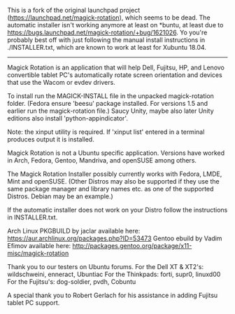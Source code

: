 This is a fork of the original launchpad project (https://launchpad.net/magick-rotation), which seems to be dead.
The automatic installer isn't working anymore at least on *buntu, at least due to https://bugs.launchpad.net/magick-rotation/+bug/1621026.
Yo you're probably best off with just following the manual install instructions in ./INSTALLER.txt, which are known to work at least for Xubuntu 18.04.

-------

Magick Rotation is an application that will help Dell, Fujitsu, HP, and Lenovo convertible tablet PC's automatically rotate screen orientation and devices that use the Wacom or evdev drivers.

To install run the MAGICK-INSTALL file in the unpacked magick-rotation folder. (Fedora ensure 'beesu' package installed. For versions 1.5 and earlier run the magick-rotation file.)
Saucy Unity, maybe also later Unity editions also install 'python-appindicator'.

Note: the xinput utility is required. If 'xinput list' entered in a terminal
produces output it is installed.

Magick Rotation is not a Ubuntu specific application. Versions have worked in Arch, Fedora, Gentoo, Mandriva, and openSUSE among others.

The Magick Rotation Installer possibly currently works with Fedora, LMDE, Mint and openSUSE.
(Other Distros may also be supported if they use the same package manager and library names etc. as one of the supported Distros. Debian may be an example.)

If the automatic installer does not work on your Distro follow the instructions in INSTALLER.txt.

Arch Linux PKGBUILD by jaclar available here: https://aur.archlinux.org/packages.php?ID=53473
Gentoo ebuild by Vadim Efimov available here: http://packages.gentoo.org/package/x11-misc/magick-rotation

Thank you to our testers on Ubuntu forums.
For the Dell XT & XT2's: wildschweini, enneract, Ubuntiac
For the Thinkpads: forti, supr0, linuxd00
For the Fujitsu's: dog-soldier, pvdh, Cobuntu

A special thank you to Robert Gerlach for his assistance in adding Fujitsu tablet PC support.

